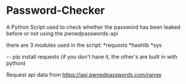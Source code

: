 # Password-Checker

A Python Script used to check whether the password has been leaked before or not using the pwnedpasswords-api

there are 3 modules used in the script:
*requests
*hashlib
*sys

-- pip install requests (if you don't have it, the other's are built in with python)

Request api data from https://api.pwnedpasswords.com/range


